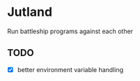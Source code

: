 # Jutland
Run battleship programs against each other

## TODO
- [x] better environment variable handling

